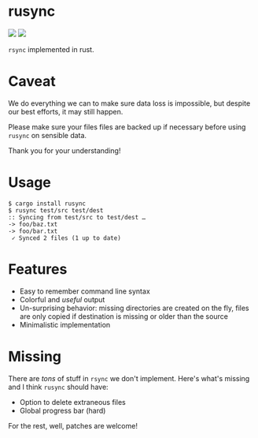 # rusync

<a href="https://crates.io/crates/rusync"><img src="https://img.shields.io/crates/v/rusync.svg"/></a>
<a href="https://travis-ci.org/dmerejkowsky/rusync"><img src="https://api.travis-ci.org/dmerejkowsky/rusync.svg?branch=master"/></a>

`rsync` implemented in rust.

# Caveat

We do everything we can to make sure data loss is impossible, but despite our best efforts, it may still happen.

Please make sure your files files are backed up if necessary before using `rusync` on sensible data.

Thank you for your understanding!

# Usage

```
$ cargo install rusync
$ rusync test/src test/dest
:: Syncing from test/src to test/dest …
-> foo/baz.txt
-> foo/bar.txt
 ✓ Synced 2 files (1 up to date)
```

# Features

* Easy to remember command line syntax
* Colorful and *useful* output
* Un-surprising behavior: missing directories are created
  on the fly, files are only copied if destination is missing or older than
  the source
* Minimalistic implementation

# Missing

There are *tons* of stuff in `rsync` we don't implement. Here's what's missing and I think `rusync` should have:

* Option to delete extraneous files
* Global progress bar (hard)

For the rest, well, patches are welcome!
